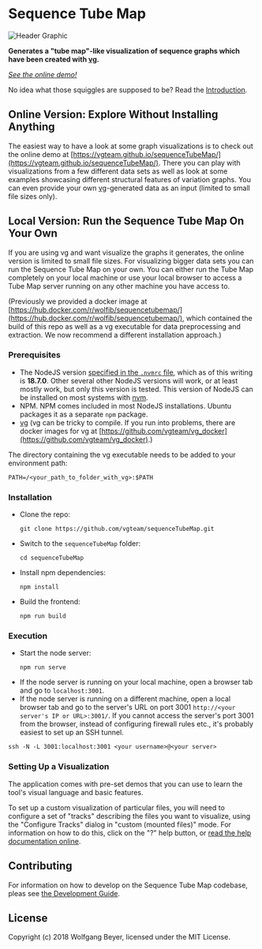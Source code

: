 # Sequence Tube Map

![Header Graphic](/images/header.png)

**Generates a "tube map"-like visualization of sequence graphs which have been created with [vg](https://github.com/vgteam/vg).**

*[See the online demo!](https://vgteam.github.io/sequenceTubeMap/)*

No idea what those squiggles are supposed to be? Read the [Introduction](doc/intro.md).

## Online Version: Explore Without Installing Anything

The easiest way to have a look at some graph visualizations is to check out the online demo at [https://vgteam.github.io/sequenceTubeMap/](https://vgteam.github.io/sequenceTubeMap/). There you can play with visualizations from a few different data sets as well as look at some examples showcasing different structural features of variation graphs. You can even provide your own [vg](https://github.com/vgteam/vg)-generated data as an input (limited to small file sizes only).

## Local Version: Run the Sequence Tube Map On Your Own

If you are using vg and want visualize the graphs it generates, the online version is limited to small file sizes. For visualizing bigger data sets you can run the Sequence Tube Map on your own. You can either run the Tube Map completely on your local  machine or use your local browser to access a Tube Map server running on any other machine you have access to.

(Previously we provided a docker image at [https://hub.docker.com/r/wolfib/sequencetubemap/](https://hub.docker.com/r/wolfib/sequencetubemap/), which contained the build of this repo as well as a vg executable for data preprocessing and extraction. We now recommend a different installation approach.)

### Prerequisites

* The NodeJS version [specified in the `.nvmrc` file](https://github.com/vgteam/sequenceTubeMap/blob/master/.nvmrc), which as of this writing is **18.7.0**. Other several other NodeJS versions will work, or at least mostly work, but only this version is tested. This version of NodeJS can be installed on most systems with [nvm](https://github.com/nvm-sh/nvm).
* NPM. NPM comes included in most NodeJS installations. Ubuntu packages it as a separate `npm` package.
* [vg](https://github.com/vgteam/vg) (vg can be tricky to compile. If you run into problems, there are docker images for vg at [https://github.com/vgteam/vg_docker](https://github.com/vgteam/vg_docker).)

The directory containing the vg executable needs to be added to your environment path:

```
PATH=/<your_path_to_folder_with_vg>:$PATH
```

### Installation

- Clone the repo:
  ```
  git clone https://github.com/vgteam/sequenceTubeMap.git
  ```
- Switch to the `sequenceTubeMap` folder:
  ```
  cd sequenceTubeMap
  ```
- Install npm dependencies:
  ```
  npm install
  ```
- Build the frontend:
  ```
  npm run build
  ```

### Execution

- Start the node server:
  ```
  npm run serve
  ```
- If the node server is running on your local machine, open a browser tab and go to `localhost:3001`.
- If the node server is running on a different machine, open a local browser tab and go to the server's URL on port 3001 `http://<your server's IP or URL>:3001/`.
  If you cannot access the server's port 3001 from the browser, instead of configuring firewall rules etc., it's probably easiest to set up an SSH tunnel.

```
ssh -N -L 3001:localhost:3001 <your username>@<your server>
```

### Setting Up a Visualization

The application comes with pre-set demos that you can use to learn the tool's visual language and basic features.

To set up a custom visualization of particular files, you will need to configure a set of "tracks" describing the files you want to visualize, using the "Configure Tracks" dialog in "custom (mounted files)" mode. For information on how to do this, click on the "?" help button, or [read the help documentation online](public/help/help.md).


## Contributing

For information on how to develop on the Sequence Tube Map codebase, pleas see [the Development Guide](doc/development.md).

## License

Copyright (c) 2018 Wolfgang Beyer, licensed under the MIT License.

